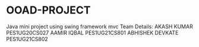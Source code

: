 # OOAD-PROJECT
Java mini project using swing framework mvc
Team Details:
AKASH KUMAR PES1UG20CS027
AAMIR IQBAL PES1UG21CS801
ABHISHEK DEVKATE PES1UG21CS802
